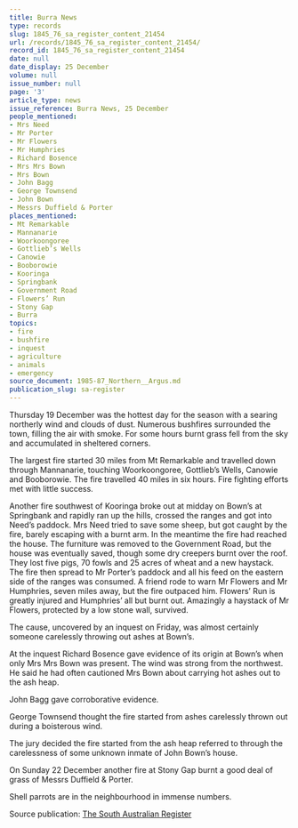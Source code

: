 ```yaml
---
title: Burra News
type: records
slug: 1845_76_sa_register_content_21454
url: /records/1845_76_sa_register_content_21454/
record_id: 1845_76_sa_register_content_21454
date: null
date_display: 25 December
volume: null
issue_number: null
page: '3'
article_type: news
issue_reference: Burra News, 25 December
people_mentioned:
- Mrs Need
- Mr Porter
- Mr Flowers
- Mr Humphries
- Richard Bosence
- Mrs Mrs Bown
- Mrs Bown
- John Bagg
- George Townsend
- John Bown
- Messrs Duffield & Porter
places_mentioned:
- Mt Remarkable
- Mannanarie
- Woorkoongoree
- Gottlieb’s Wells
- Canowie
- Booborowie
- Kooringa
- Springbank
- Government Road
- Flowers’ Run
- Stony Gap
- Burra
topics:
- fire
- bushfire
- inquest
- agriculture
- animals
- emergency
source_document: 1985-87_Northern__Argus.md
publication_slug: sa-register
---
```


Thursday 19 December was the hottest day for the season with a searing northerly wind and clouds of dust.  Numerous bushfires surrounded the town, filling the air with smoke.  For some hours burnt grass fell from the sky and accumulated in sheltered corners.

The largest fire started 30 miles from Mt Remarkable and travelled down through Mannanarie, touching Woorkoongoree, Gottlieb’s Wells, Canowie and Booborowie.  The fire travelled 40 miles in six hours.  Fire fighting efforts met with little success.

Another fire southwest of Kooringa broke out at midday on Bown’s at Springbank and rapidly ran up the hills, crossed the ranges and got into Need’s paddock.  Mrs Need tried to save some sheep, but got caught by the fire, barely escaping with a burnt arm.  In the meantime the fire had reached the house.  The furniture was removed to the Government Road, but the house was eventually saved, though some dry creepers burnt over the roof.  They lost five pigs, 70 fowls and 25 acres of wheat and a new haystack.  The fire then spread to Mr Porter’s paddock and all his feed on the eastern side of the ranges was consumed.  A friend rode to warn Mr Flowers and Mr Humphries, seven miles away, but the fire outpaced him.  Flowers’ Run is greatly injured and Humphries’ all but burnt out.  Amazingly a haystack of Mr Flowers, protected by a low stone wall, survived.

The cause, uncovered by an inquest on Friday, was almost certainly someone carelessly throwing out ashes at Bown’s.

At the inquest Richard Bosence gave evidence of its origin at Bown’s when only Mrs Mrs Bown was present.  The wind was strong from the northwest.  He said he had often cautioned Mrs Bown about carrying hot ashes out to the ash heap.

John Bagg gave corroborative evidence.

George Townsend thought the fire started from ashes carelessly thrown out during a boisterous wind.

The jury decided the fire started from the ash heap referred to through the carelessness of some unknown inmate of John Bown’s house.

On Sunday 22 December another fire at Stony Gap burnt a good deal of grass of Messrs Duffield & Porter.

Shell parrots are in the neighbourhood in immense numbers.

Source publication: [The South Australian Register](/publications/sa-register/)
